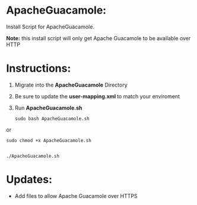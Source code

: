 # ApacheGuacamole:
Install Script for ApacheGuacamole. 

<strong>Note:</strong> this install script will only get Apache Guacamole to be available over HTTP

# Instructions:

1. Migrate into the <strong>ApacheGuacamole</strong> Directory

2. Be sure to update the <strong> user-mapping.xml </strong> to match your enviroment 

3. Run <strong>ApacheGuacamole.sh</strong>

    ```sudo bash ApacheGuacamole.sh``` 


or


    sudo chmod +x ApacheGuacamole.sh


    ./ApacheGuacamole.sh


# Updates:
* Add files to allow Apache Guacamole over HTTPS
